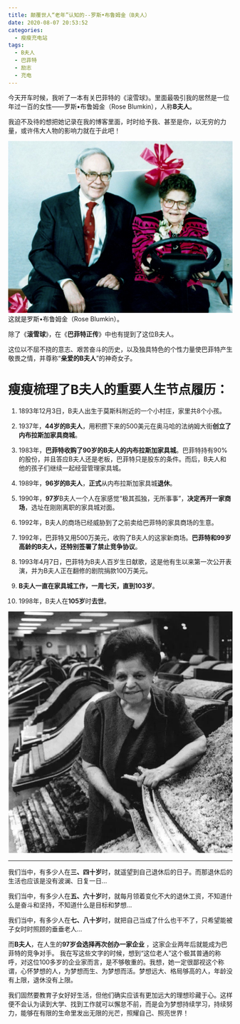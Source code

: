 ```yaml
---
title: 颠覆世人“老年”认知的--罗斯•布鲁姆金（B夫人）
date: 2020-08-07 20:53:52
categories:
  - 瘦瘦充电站
tags:
  - B夫人
  - 巴菲特
  - 励志
  - 充电
---
```

今天开车时候，我听了一本有关巴菲特的《滚雪球》。里面最吸引我的居然是一位年过一百的女性——罗斯•布鲁姆金（Rose Blumkin），人称**B夫人**。

我迫不及待的想把她记录在我的博客里面，时时给予我、甚至是你，以无穷的力量，或许伟大人物的影响力就在于此吧！

![](/images/chongdian_image/03_Mrs.B_2.png)
这就是罗斯•布鲁姆金（Rose Blumkin）。


除了《**滚雪球**》，在《**巴菲特正传**》中也有提到了这位B夫人。

这位以不屈不挠的意志、艰苦奋斗的历史，以及独具特色的个性力量使巴菲特产生敬畏之情，并尊称“**亲爱的B夫人**”的神奇女子。

# 瘦瘦梳理了B夫人的重要人生节点履历：

1. 1893年12月3日，B夫人出生于莫斯科附近的一个小村庄，家里共8个小孩。

2. 1937年，**44岁的B夫人**，用积攒下来的500美元在奥马哈的法纳姆大街**创立了内布拉斯加家具商城**。

3. 1983年，**巴菲特收购了90岁的B夫人的内布拉斯加家具城**。巴菲特持有90%的股份，并且答应B夫人还是老板，巴菲特只是股东的条件。而后，B夫人和他的孩子们继续一起经营管理家具城。

4. 1989年，**96岁的B夫人**，**正式**从内布拉斯加家具城**退休**。

5. 1990年，**97岁**B夫人一个人在家感觉“极其孤独，无所事事”，**决定再开一家商场**，选址在刚刚离职的家具城对面。

6. 1992年，B夫人的商场已经威胁到了之前卖给巴菲特的家具商场的生意。

7. 1992年，巴菲特又用500万美元，收购了B夫人的这家新商场。**巴菲特和99岁高龄的B夫人，还特别签署了禁止竞争协议**。

8. 1993年4月7日，巴菲特为B夫人百岁生日献歌，这是他有生以来第一次公开表演，并为B夫人正在翻修的剧院捐款100万美元。

9. **B夫人一直在家具城工作，一周七天，直到103岁**。

10. 1998年，B夫人在**105岁**时**去世**。

![](/images/chongdian_image/03_Mrs.B_1.png)
***

我们当中，有多少人在**三、四十岁**时，就遥望到自己退休后的日子。而那退休后的生活也应该是没有波澜、日复一日...

我们当中，有多少人在**五、六十岁**时，就每月领着变化不大的退休工资，不知道什么是奋斗和坚持，不知道什么是目标和梦想...

我们当中，有多少人在**七、八十岁**时，就把自己当成了什么也干不了，只希望能被子女时时照顾的垂垂老人...

而**B夫人**，在人生的**97岁会选择再次创办一家企业**
，这家企业两年后就能成为巴菲特的竞争对手。
我在写这些文字的时候，想到“这位老人”这个极其普通的称呼，对这位100多岁的企业家而言，是不够敬重的。我想，她一定很鄙视这个称谓，心怀梦想的人，为梦想而生、为梦想而活。梦想远大、格局够高的人，年龄没有上限，退休没有上限。

我们固然要教育子女好好生活，但他们确实应该有更加远大的理想珍藏于心。这样便不会认为读到大学、找到工作就可以懈怠不前，而是会为梦想持续学习，持续努力，能够在有限的生命里发出无限的光芒，照耀自己、照亮世界！


